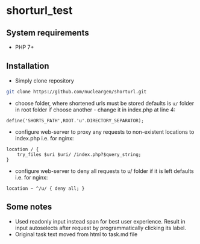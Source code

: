 # shorturl_test

## System requirements

* PHP 7+

## Installation

* Simply clone repository
```bash
git clone https://github.com/nucleargen/shorturl.git
```

* choose folder, where shortened urls must be stored
defaults is `u/` folder in root folder
if choose another - change it in index.php at line 4:
```
define('SHORTS_PATH',ROOT.'u'.DIRECTORY_SEPARATOR);
```

* configure web-server to proxy any requests to non-existent locations to index.php
i.e. for nginx:
```
location / { 
	try_files $uri $uri/ /index.php?$query_string; 
}
```

* configure web-server to deny all requests to u/ folder if it is left defaults
i.e. for nginx:
```
location ~ ^/u/ { deny all; }
```

## Some notes

* Used readonly input instead span for best user experience. Result in input autoselects after request by programmatically clicking its label.
* Original task text moved from html to task.md file